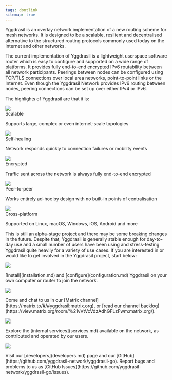 ```yaml
---
tags: dontlink
sitemap: true
---
```


Yggdrasil is an overlay network implementation of a new routing scheme for mesh networks. It is designed to be a scalable, resilient and decentralised alternative to the structured routing protocols commonly used today on the Internet and other networks.

The current implementation of Yggdrasil is a lightweight userspace software router which is easy to configure and supported on a wide range of platforms. It provides fully end-to-end encrypted IPv6 routability between all network participants. Peerings between nodes can be configured using TCP/TLS connections over local area networks, point-to-point links or the Internet. Even though the Yggdrasil Network provides IPv6 routing between nodes, peering connections can be set up over either IPv4 or IPv6.

The highlights of Yggdrasil are that it is:

<div id='indexicons'>
    <div class='icon'>
        <img src='/assets/images/iconoir/planet.svg' />
        <div>Scalable</div>
        <p>Supports large, complex or even internet-scale topologies</p>
    </div>
    <div class='icon'>
        <img src='/assets/images/iconoir/cloud-check.svg' />
        <div>Self-healing</div>
        <p>Network responds quickly to connection failures or mobility events</p>
    </div>
    <div class='icon'>
        <img src='/assets/images/iconoir/lock.svg' />
        <div>Encrypted</div>
        <p>Traffic sent across the network is always fully end-to-end encrypted</p>
    </div>
    <div class='icon'>
        <img src='/assets/images/iconoir/group.svg' />
        <div>Peer-to-peer</div>
        <p>Works entirely ad-hoc by design with no built-in points of centralisation</p>
    </div>
    <div class='icon'>
        <img src='/assets/images/iconoir/cpu.svg' />
        <div>Cross-platform</div>
        <p>Supported on Linux, macOS, Windows, iOS, Android and more</p>
    </div>
</div>

This is still an alpha-stage project and there may be some breaking changes in the future. Despite that, Yggdrasil is generally stable enough for day-to-day use and a small number of users have been using and stress-testing Yggdrasil quite heavily for a variety of use cases. If you are interested in or would like to get involved in the Yggdrasil project, start below:

<div id='indextable'>
    <div class='row'>
        <img src='assets/images/iconoir/download-circled-outline.svg' />
        <p markdown='1'>[Install](installation.md) and [configure](configuration.md) Yggdrasil on your own computer or router to join the network.</p>
    </div>
    <div class='row'>
        <img src='assets/images/iconoir/multi-bubble.svg' />
        <p markdown='1'>Come and chat to us in our [Matrix channel](https://matrix.to/#/#yggdrasil:matrix.org), or [read our channel backlog](https://view.matrix.org/room/%21vVtVcVdzAdhGFLzFwm:matrix.org/).</p>
    </div>
    <div class='row'>
        <img src='assets/images/iconoir/multi-window.svg' />
        <p markdown='1'>Explore the [internal services](services.md) available on the network, as contributed and operated by our users.</p>
    </div>
    <div class='row'>
        <img src='assets/images/iconoir/github.svg' />
        <p markdown='1'>Visit our [developers](developers.md) page and our [GitHub](https://github.com/yggdrasil-network/yggdrasil-go). Report bugs and problems to us as [GitHub Issues](https://github.com/yggdrasil-network/yggdrasil-go/issues).</p>
    </div>
</div>



